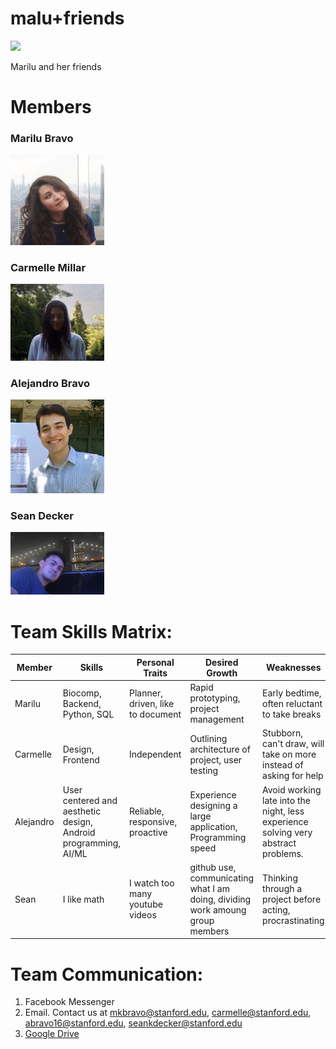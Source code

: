 # malu+friends
<img src="https://user-images.githubusercontent.com/30807409/51223286-226b7580-18f6-11e9-99a5-9e4285d86e2a.png" width="200"/>

Marilu and her friends
# Members
### Marilu Bravo
<img src="/team_photos/malu.jpg" width="150"/>


### Carmelle Millar
<img src="/team_photos/carmelle.jpg" width="150"/>

### Alejandro Bravo
<img src="/team_photos/IMG_9190.JPG" width="150"/>


### Sean Decker
<img src="/team_photos/sean.jpg" width="150"/>


# Team Skills Matrix:
Member | Skills | Personal Traits | Desired Growth | Weaknesses
--- | --- | --- | --- | ---
Marilu | Biocomp, Backend, Python, SQL | Planner, driven, like to document | Rapid prototyping, project management | Early bedtime, often reluctant to take breaks
Carmelle | Design, Frontend | Independent | Outlining architecture of project, user testing | Stubborn, can't draw, will take on more instead of asking for help
Alejandro | User centered and aesthetic design, Android programming, AI/ML | Reliable, responsive, proactive | Experience designing a large application, Programming speed | Avoid working late into the night, less experience solving very abstract problems.
Sean | I like math | I watch too many youtube videos | github use, communicating what I am doing, dividing work amoung group members | Thinking through a project before acting, procrastinating

# Team Communication:
1. Facebook Messenger
2. Email. Contact us at mkbravo@stanford.edu, carmelle@stanford.edu, abravo16@stanford.edu, seankdecker@stanford.edu
3. [Google Drive](https://drive.google.com/drive/folders/1q-YAJjqmVNYFgdApi6Wce5_Pbyo2Os3Q?usp=sharing)
